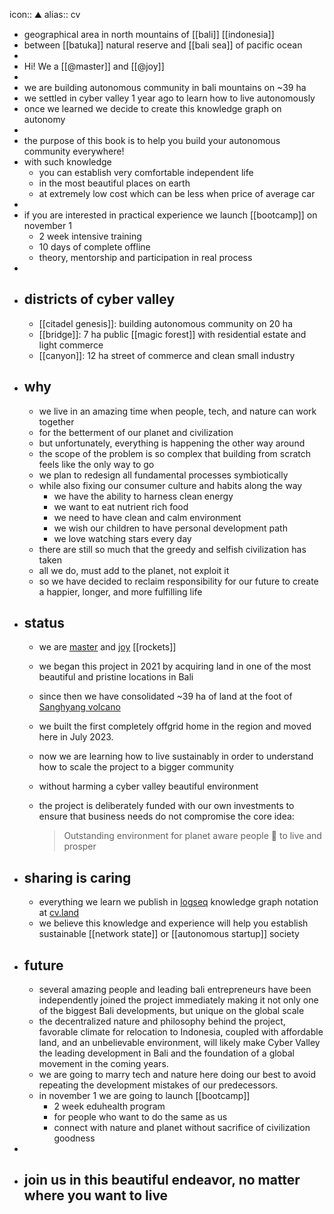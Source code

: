 icon:: ⛰
alias:: cv

- geographical area in north mountains of [[bali]] [[indonesia]]
- between [[batuka]] natural reserve and [[bali sea]] of pacific ocean
-
- Hi! We a [[@master]] and [[@joy]]
-
- we are building autonomous community in bali mountains on ~39 ha
- we settled in cyber valley 1 year ago to learn how to live autonomously
- once we learned we decide to create this knowledge graph on autonomy
-
- the purpose of this book is to help you build your autonomous community everywhere!
- with such knowledge
	- you can establish very comfortable independent life
	- in the most beautiful places on earth
	- at extremely low cost which can be less when price of average car
-
- if you are interested in practical experience we launch [[bootcamp]] on november 1
	- 2 week intensive training
	- 10 days of complete offline
	- theory, mentorship and participation in real process
-
- ## districts of cyber valley
	- [[citadel genesis]]:  building autonomous community on 20 ha
	- [[bridge]]:  7 ha public [[magic forest]] with residential estate and light commerce
	- [[canyon]]: 12 ha street of commerce and clean small industry
- ## why
	- we live in an amazing time when people, tech, and nature can work together
	- for the betterment of our planet and civilization
	- but unfortunately, everything is happening the other way around
	- the scope of the problem is so complex that building from scratch feels like the only way to go
	- we plan to redesign all fundamental processes symbiotically
	- while also fixing our consumer culture and habits along the way
		- we have the ability to harness clean energy
		- we want to eat nutrient rich food
		- we need to have clean and calm environment
		- we wish our children to have personal development path
		- we love watching stars every day
	- there are still so much that the greedy and selfish civilization has taken
	- all we do, must add to the planet, not exploit it
	- so we have decided to reclaim responsibility for our future to create a happier, longer, and more fulfilling life
- ## status
	- we are [master](https://cyb.ai/@master) and [joy](https://cyb.ai/@joy) [[rockets]]
	- we began this project in 2021 by acquiring land in one of the most beautiful and pristine locations in Bali
	- since then we have consolidated ~39 ha of land at the foot of [Sanghyang volcano](https://maps.app.goo.gl/CdD8vRYHrWkpTGYj6)
	- we built the first completely offgrid home in the region and moved here in July 2023.
	- now we are learning how to live sustainably in order to understand how to scale the project to a bigger community
	- without harming a cyber valley beautiful environment
	- the project is deliberately funded with our own investments to ensure that business needs do not compromise the core idea:
	  
	  > Outstanding environment for planet aware people 🖖 to live and prosper
- ## sharing is caring
	- everything we learn we publish in [logseq](https://logseq.com/) knowledge graph notation at [cv.land](https://cv.land)
	- we believe this knowledge and experience will help you establish sustainable [[network state]] or [[autonomous startup]] society
- ## future
	- several amazing people and leading bali entrepreneurs have been independently joined the project immediately making it not only one of the biggest Bali developments, but unique on the global scale
	- the decentralized nature and philosophy behind the project, favorable climate for relocation to Indonesia, coupled with affordable land, and an unbelievable environment, will likely make Cyber Valley the leading development in Bali and the foundation of a global movement in the coming years.
	- we are going to marry tech and nature here doing our best to avoid repeating the development mistakes of our predecessors.
	- in november 1 we are going to launch [[bootcamp]]
		- 2 week eduhealth program
		- for people who want to do the same as us
		- connect with nature and planet without sacrifice of civilization goodness
-
- ## join us in this beautiful endeavor, no matter where you want to live